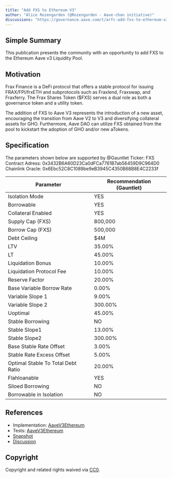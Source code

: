 ```yaml
---
title: "Add FXS to Ethereum V3"
author: "Alice Rozengarden (@Rozengarden - Aave-chan initiative)"
discussions: "https://governance.aave.com/t/arfc-add-fxs-to-ethereum-v3/15112"
---
```


## Simple Summary

This publication presents the community with an opportunity to add FXS to the Ethereum Aave v3 Liquidity Pool.

## Motivation

Frax Finance is a DeFi protocol that offers a stable protocol for issuing FRAX/FPI/frxETH and subprotocols such as Fraxlend, Fraxswap, and Fraxferry. The Frax Shares Token ($FXS) serves a dual role as both a governance token and a utility token.

The addition of FXS to Aave V3 represents the introduction of a new asset, encouraging the transition from Aave V2 to V3 and diversifying collateral assets for GHO. Furthermore, Aave DAO can utilize FXS obtained from the pool to kickstart the adoption of GHO and/or new aTokens.

## Specification

The parameters shown below are supported by @Gauntlet
Ticker: FXS
Contract Adress: 0x3432B6A60D23Ca0dFCa7761B7ab56459D9C964D0
Chainlink Oracle: 0x6Ebc52C8C1089be9eB3945C4350B68B8E4C2233f

| Parameter	| Recommendation (Gauntlet) |
| --- | --- |
| Isolation Mode | YES |
| Borrowable | YES |
| Collateral Enabled | YES |
| Supply Cap (FXS) | 800,000 |
| Borrow Cap (FXS) | 500,000 |
| Debt Ceiling | $4M |
| LTV | 35.00% |
| LT | 45.00% |
| Liquidation Bonus	| 10.00% |
| Liquidation Protocol Fee | 10.00% |
| Reserve Factor | 20.00% |
| Base Variable Borrow Rate	| 0.00% |
| Variable Slope 1 | 9.00% |
| Variable Slope 2 | 300.00% |
| Uoptimal | 45.00% |
| Stable Borrowing | NO |
| Stable Slope1	| 13.00% |
| Stable Slope2	| 300.00% |
| Base Stable Rate Offset | 3.00% |
| Stable Rate Excess Offset	| 5.00% |
| Optimal Stable To Total Debt Ratio | 20.00% |
| Flahloanable	| YES |
| Siloed Borrowing	| NO |
| Borrowable in Isolation | NO |

## References

- Implementation: [AaveV3Ethereum](https://github.com/bgd-labs/aave-proposals-v3/blob/main/src/20231108_AaveV3Ethereum_AddFXSToEthereumV3/AaveV3Ethereum_AddFXSToEthereumV3_20231108.sol)
- Tests: [AaveV3Ethereum](https://github.com/bgd-labs/aave-proposals-v3/blob/main/src/20231108_AaveV3Ethereum_AddFXSToEthereumV3/AaveV3Ethereum_AddFXSToEthereumV3_20231108.t.sol)
- [Snapshot](https://snapshot.org/#/aave.eth/proposal/0xd8a8bdf3692666195895efbe0e885887c73b614273d6f0bd584c68afa9c11600)
- [Discussion](https://governance.aave.com/t/arfc-add-fxs-to-ethereum-v3/15112)

## Copyright

Copyright and related rights waived via [CC0](https://creativecommons.org/publicdomain/zero/1.0/).
